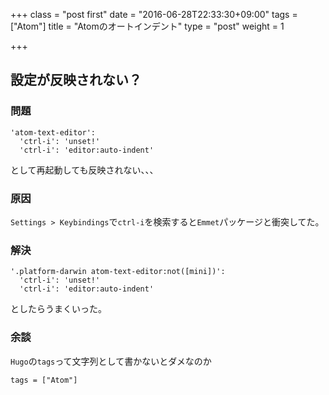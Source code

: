 +++
class = "post first"
date = "2016-06-28T22:33:30+09:00"
tags = ["Atom"]
title = "Atomのオートインデント"
type = "post"
weight = 1

+++

## 設定が反映されない？

### 問題

```
'atom-text-editor':
  'ctrl-i': 'unset!'
  'ctrl-i': 'editor:auto-indent'
```

として再起動しても反映されない、、、

### 原因

`Settings > Keybindings`で`ctrl-i`を検索すると`Emmet`パッケージと衝突してた。

### 解決

```
'.platform-darwin atom-text-editor:not([mini])':
  'ctrl-i': 'unset!'
  'ctrl-i': 'editor:auto-indent'
```

としたらうまくいった。

### 余談

`Hugo`の`tags`って文字列として書かないとダメなのか

```
tags = ["Atom"]
```
